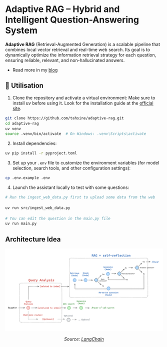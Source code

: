 # Adaptive RAG – Hybrid and Intelligent Question-Answering System

**Adaptive RAG** (Retrieval-Augmented Generation) is a scalable pipeline that combines local vector retrieval and real-time web search. Its goal is to dynamically optimize the information retrieval strategy for each question, ensuring reliable, relevant, and non-hallucinated answers.

- Read more in my [blog](https://reality-checkpoint.vercel.app/blog/article-adaptive-rag-the-next-step-for-trylly-intelligent-llms)

## 🚀 Utilisation

1. Clone the repository and activate a virtual environment:
   Make sure to install uv before using it. Look for the installation guide at the [official site](https://docs.astral.sh/uv/).

```bash
git clone https://github.com/tahsine/adaptive-rag.git
cd adaptive-rag
uv venv
source .venv/bin/activate  # On Windows: .venv\Scripts\activate
```

2. Install dependencies:

```bash
uv pip install -r pyproject.toml
```

3. Set up your `.env` file to customize the environment variables (for model selection, search tools, and other configuration settings):

```bash
cp .env.example .env
```

4. Launch the assistant locally to test with some questions:

```bash
# Run the ingest_web_data.py first to upload some data from the web

uv run src/ingest_web_data.py

# You can edit the question in the main.py file
uv run main.py
```

## Architecture Idea

![Adaptive RAG Architecture](/public/image/adaptive-rag.png)

<div align="center">

_Source: [LangChain](https://langchain-ai.github.io/langgraph/tutorials/rag/langgraph_adaptive_rag/)_

</div>
